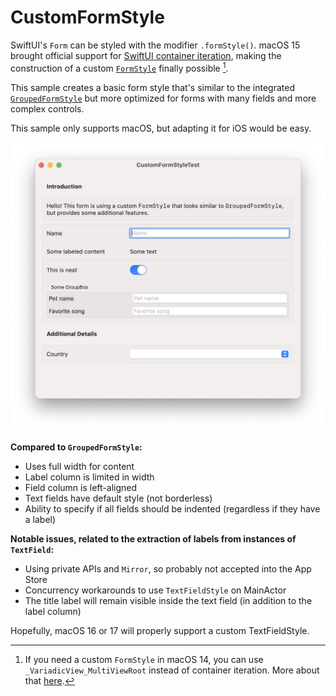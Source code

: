 # CustomFormStyle

SwiftUI's `Form` can be styled with the modifier `.formStyle()`. macOS 15 brought official support for [SwiftUI container iteration](https://developer.apple.com/videos/play/wwdc2024/10146/), making the construction of a custom [`FormStyle`](https://developer.apple.com/documentation/swiftui/formstyle) finally possible [^1].

This sample creates a basic form style that's similar to the integrated [`GroupedFormStyle`](https://developer.apple.com/documentation/swiftui/groupedformstyle) but more optimized for forms with many fields and more complex controls.

This sample only supports macOS, but adapting it for iOS would be easy.

<img src="Sample.png" width="715">

**Compared to `GroupedFormStyle`:**

- Uses full width for content
- Label column is limited in width
- Field column is left-aligned
- Text fields have default style (not borderless)
- Ability to specify if all fields should be indented (regardless if they have a label)

**Notable issues, related to the extraction of labels from instances of `TextField`:**

- Using private APIs and `Mirror`, so probably not accepted into the App Store
- Concurrency workarounds to use `TextFieldStyle` on MainActor
- The title label will remain visible inside the text field (in addition to the label column)

Hopefully, macOS 16 or 17 will properly support a custom TextFieldStyle. 


[^1]: If you need a custom `FormStyle` in macOS 14, you can use `_VariadicView_MultiViewRoot` instead of container iteration. More about that [here](https://movingparts.io/variadic-views-in-swiftui).